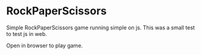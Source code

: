 # RockPaperScissors

Simple RockPaperScissors game running simple on js. This was a small test to test js in web. 

Open in browser to play game.
